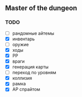 ## Master of the dungeon

### TODO
- [ ] рандомные айтемы
- [x] инвентарь
- [ ] оружие
- [x] ходы
- [x] PP
- [x] враги
- [x] генерация карты
- [ ] переход по уровням
- [x] коллизия
- [x] рамка
- [x] AP спрайтом